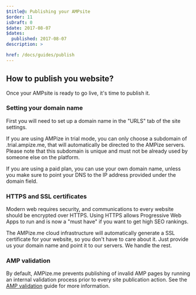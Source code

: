 ```yaml
---
$title@: Publishing your AMPsite
$order: 11
isDraft: 0
$date: 2017-08-07
$dates:
  published: 2017-08-07
description: >

href: /docs/guides/publish
---
```

## How to publish you website?

Once your AMPsite is ready to go live, it's time to publish it.

### Setting your domain name

First you will need to set up a domain name in the "URLS" tab of the site settings.

If you are using AMPize in trial mode, you can only choose a subdomain of .trial.ampize.me, that will automatically be directed to the AMPize servers. Please note that this subdomain is unique and must not be already used by someone else on the platform.

If you are using a paid plan, you can use your own domain name, unless you make sure to point your DNS to the IP address provided under the domain field.

### HTTPS and SSL certificates

Modern web requires security, and communications to every website should be encrypted over HTTPS.
Using HTTPS allows Progressive Web Apps to run and is now a "must have" if you want to get high SEO rankings.

The AMPize.me cloud infrastructure will automatically generate a SSL certificate for your website, so you don't have to care about it. Just provide us your domain name and point it to our servers. We handle the rest.

### AMP validation

By default, AMPize.me prevents publishing of invalid AMP pages by running an internal validation process prior to every site publication action. See the [AMP validation](/docs/guides/ampvalidation) guide for more information.
